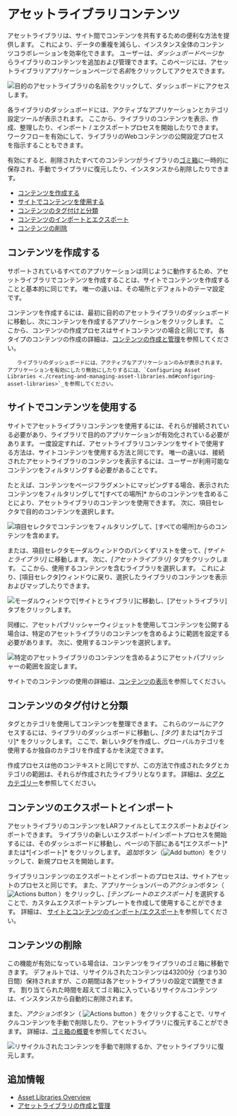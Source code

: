# アセットライブラリコンテンツ

アセットライブラリは、サイト間でコンテンツを共有するための便利な方法を提供します。 これにより、データの重複を減らし、インスタンス全体のコンテンツコラボレーションを効率化できます。 ユーザーは、*ダッシュボード*ページからライブラリのコンテンツを追加および管理できます。このページには、アセットライブラリアプリケーションページで*名前*をクリックしてアクセスできます。

![目的のアセットライブラリの名前をクリックして、ダッシュボードにアクセスします。](./asset-library-content/images/01.png)

各ライブラリのダッシュボードには、アクティブなアプリケーションとカテゴリ設定ツールが表示されます。 ここから、ライブラリのコンテンツを表示、作成、整理したり、インポート / エクスポートプロセスを開始したりできます。 ワークフローを有効にして、ライブラリのWebコンテンツの公開設定プロセスを指示することもできます。

有効にすると、削除されたすべてのコンテンツがライブラリの[ゴミ箱](../recycle-bin/configuring-the-recycle-bin.md)に一時的に保存され、手動でライブラリに復元したり、インスタンスから削除したりできます。

  - [コンテンツを作成する](#creating-content)
  - [サイトでコンテンツを使用する](#using-content-in-your-sites)
  - [コンテンツのタグ付けと分類](#tagging-and-categorizing-content)
  - [コンテンツのインポートとエクスポート](#importing-and-exporting-content)
  - [コンテンツの削除](#removing-content)

## コンテンツを作成する

サポートされているすべてのアプリケーションは同じように動作するため、アセットライブラリでコンテンツを作成することは、サイトでコンテンツを作成することと基本的に同じです。 唯一の違いは、その場所とデフォルトのテーマ設定です。

コンテンツを作成するには、最初に目的のアセットライブラリのダッシュボードに移動し、次にコンテンツを作成するアプリケーションをクリックします。 ここから、コンテンツの作成プロセスはサイトコンテンツの場合と同じです。 各タイプのコンテンツの作成の詳細は、[コンテンツの作成と管理](../../content_authoring_and_management.html)を参照してください。

``` note::
   ライブラリのダッシュボードには、アクティブなアプリケーションのみが表示されます。 アプリケーションを有効にしたり無効にしたりするには、`Configuring Asset Libraries <./creating-and-managing-asset-libraries.md#configuring-asset-libraries>`_を参照してください。
```

## サイトでコンテンツを使用する

サイトでアセットライブラリコンテンツを使用するには、それらが接続されている必要があり、ライブラリで目的のアプリケーションが有効化されている必要があります。 一度設定すれば、アセットライブラリコンテンツをサイトで使用する方法は、サイトコンテンツを使用する方法と同じです。 唯一の違いは、接続されたアセットライブラリのコンテンツを表示するには、ユーザーが利用可能なコンテンツをフィルタリングする必要があることです。

たとえば、コンテンツをページフラグメントにマッピングする場合、表示されたコンテンツをフィルタリングして*[すべての場所]* からのコンテンツを含めることにより、アセットライブラリのコンテンツを使用できます。 次に、項目セレクタで目的のコンテンツを選択します。

![項目セレクタでコンテンツをフィルタリングして、[すべての場所]からのコンテンツを含めます。](./asset-library-content/images/02.png)

または、項目セレクタモーダルウィンドウのパンくずリストを使って、*[サイトとライブラリ]* に移動します。 次に、*[アセットライブラリ]* タブをクリックします。 ここから、使用するコンテンツを含むライブラリを選択します。 これにより、[項目セレクタ]ウィンドウに戻り、選択したライブラリのコンテンツを表示およびマップしたりできます。

![モーダルウィンドウで[サイトとライブラリ]に移動し、[アセットライブラリ]タブをクリックします。](./asset-library-content/images/03.png)

同様に、アセットパブリッシャーウィジェットを使用してコンテンツを公開する場合は、特定のアセットライブラリのコンテンツを含めるように範囲を設定する必要があります。 次に、使用するコンテンツを選択します。

![特定のアセットライブラリのコンテンツを含めるようにアセットパブリッシャーの範囲を設定します。](./asset-library-content/images/04.png)

サイトでのコンテンツの使用の詳細は、[コンテンツの表示](../../site-building/displaying_content.html)を参照してください。

## コンテンツのタグ付けと分類

タグとカテゴリを使用してコンテンツを整理できます。 これらのツールにアクセスするには、ライブラリのダッシュボードに移動し、*[タグ]* または*[カテゴリ]* をクリックします。 ここで、新しいタグを作成し、グローバルカテゴリを使用するか独自のカテゴリを作成するかを決定できます。

作成プロセスは他のコンテキストと同じですが、この方法で作成されたタグとカテゴリの範囲は、それらが作成されたライブラリとなります。 詳細は、[タグとカテゴリー](../tags_and_categories.html)を参照してください。

## コンテンツのエクスポートとインポート

アセットライブラリのコンテンツをLARファイルとしてエクスポートおよびインポートできます。 ライブラリの新しいエクスポート/インポートプロセスを開始するには、そのダッシュボードに移動し、ページの下部にある*[エクスポート]* または*[インポート]* をクリックします。 *追加*ボタン（![Add button](../../images/icon-add.png)）をクリックして、新規プロセスを開始します。

ライブラリコンテンツのエクスポートとインポートのプロセスは、サイトアセットのプロセスと同じです。 また、アプリケーションバーの*アクション*ボタン（ ![Actions button](../../images/icon-actions.png) ）をクリックし、*[テンプレートのエクスポート]* を選択することで、カスタムエクスポートテンプレートを作成して使用することができます。 詳細は、 [サイトとコンテンツのインポート/エクスポート](../../site-building/building-sites/importing-exporting-pages-and-content.md)を参照してください。

## コンテンツの削除

この機能が有効になっている場合は、コンテンツをライブラリのゴミ箱に移動できます。 デフォルトでは、リサイクルされたコンテンツは43200分（つまり30日間）保持されますが、この期間は各アセットライブラリの設定で調整できます。 割り当てられた時間を超えてゴミ箱に入っているリサイクルコンテンツは、インスタンスから自動的に削除されます。

また、*アクション*ボタン（ ![Actions button](../../images/icon-actions.png) ）をクリックすることで、リサイクルコンテンツを手動で削除したり、アセットライブラリに復元することができます。 詳細は、[ゴミ箱の概要](../recycle-bin/recycle-bin-overview.md)を参照してください。

![リサイクルされたコンテンツを手動で削除するか、アセットライブラリに復元します。](./asset-library-content/images/05.png)

## 追加情報

  - [Asset Libraries Overview](./asset-libraries-overview.md)
  - [アセットライブラリの作成と管理](./creating-and-managing-asset-libraries.md)
